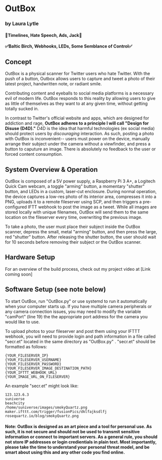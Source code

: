 # OutBox
### by Laura Lytle
#### 🚫Timelines, Hate Speech, Ads, Jack🚫
#### ✅Baltic Birch, Webhooks, LEDs, Some Semblance of Control✅

## Concept
OutBox is a physical scanner for Twitter users who hate Twitter. With the push of a button, Outbox allows users to capture and tweet a photo of their latest project, handwritten note, or radiant smile.

Contributing content and eyeballs to social media platforms is a necessary evil of modern life. OutBox responds to this reality by allowing users to give as little of themselves as they want to at any given time, without getting totally sucked in. 

In contrast to Twitter's official website and apps, which are designed for addiction and rage, **OutBox adheres to a principle I will call "Design for Disuse (D4D)."** D4D is the idea that harmful technologies (ex social media) should protect users by *discouraging* interaction. As such, posting a photo with OutBox is inconvenient-- users must power on the device, manually arrange their subject under the camera without a viewfinder, and press a button to caputure an image. There is absolutely no feedback to the user or forced content consumption.

## System Overview & Operation
OutBox is composed of a 5V power supply, a Raspberry Pi 3 A+, a Logitech Quick Cam webcam, a toggle "arming" button, a momentary "shutter" button, and LEDs in a custom, laser-cut enclosure. During normal operation, the device captures a low-res photo of its interior area, compresses it into a PNG, uploads it to a remote fileserver using SCP, and then triggers a pre-configured IFTT webhook to post the image as a tweet. While all images are stored locally with unique filenames, OutBox will send them to the same location on the fileserver every time, overwriting the previous image.

To take a photo, the user must place their subject inside the OutBox scanner, depress the small, metal "arming" button, and then press the large, red "shutter" button. After releasing the shutter button, the user should wait for 10 seconds before removing their subject or the OutBox scanner.

## Hardware Setup
For an overview of the build process, check out my project video at [Link coming soon]

## Software Setup (see note below)
To start OutBox, run "OutBox.py" or use systemd to run it automatically when your computer starts up. If you have multiple camera peripherals or any camera connection issues, you may need to modify the variable "camPort" (line 19) the the appropriate port address for the camera you would like to use. 

To upload photos to your fileserver and post them using your IFTTT webhook, you will need to provide login and path information in a file called "secr.et" located in the same directory as "OutBox.py" . "secr.et" should be formatted as follows:

```
{YOUR_FILESERVER_IP}
{YOUR_FILESERVER_USERNAME}
{YOUR_FILESERVER_PASSWORD}
{YOUR_FILESERVER_IMAGE_DESTINATION_PATH}
{YOUR_IFTTT_WEBHOOK_URL}
{YOUR_IMAGE_URL_ON_FILESERVER}
```

An example "secr.et" might look like:

```
123.123.6.3
suniverse
beachcity
/home/suniverse/images/smokyQuartz.png
maker.ifttt.com/trigger/fusionPics/dklfajksdlfj
rosequartz.io/blog/smokyQuartz.png
```

#### Note: OutBox is designed as an art piece and a tool for personal use. As such, it is not secure and should not be used to transmit sensitive information or connect to important servers. As a general rule, you should not store IP addresses or login credientials in plain text. Most importantly, please take the time to understand your personal threat model, and be smart about using this and any other code you find online.
 
